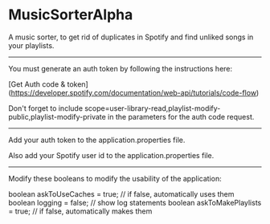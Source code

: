 # MusicSorterAlpha

A music sorter, to get rid of duplicates in Spotify and find unliked songs in your playlists.

------

You must generate an auth token by following the instructions here:

[Get Auth code & token] (https://developer.spotify.com/documentation/web-api/tutorials/code-flow)

Don't forget to include scope=user-library-read,playlist-modify-public,playlist-modify-private in the parameters for the auth code request.

------

Add your auth token to the application.properties file.

Also add your Spotify user id to the application.properties file.

------

Modify these booleans to modify the usability of the application:

boolean askToUseCaches = true; // if false, automatically uses them
boolean logging = false; // show log statements
boolean askToMakePlaylists = true; // if false, automatically makes them